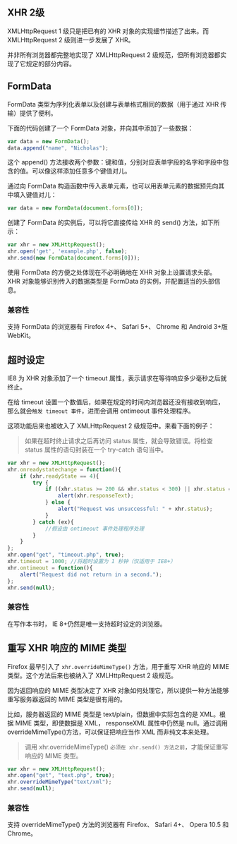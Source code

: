 ## XHR 2级

XMLHttpRequest 1 级只是把已有的 XHR 对象的实现细节描述了出来。而 XMLHttpRequest 2 级则进一步发展了 XHR。

并非所有浏览器都完整地实现了 XMLHttpRequest 2 级规范，但所有浏览器都实现了它规定的部分内容。

## FormData

FormData 类型为序列化表单以及创建与表单格式相同的数据（用于通过 XHR 传输）提供了便利。

下面的代码创建了一个 FormData 对象，并向其中添加了一些数据：

```js
var data = new FormData();
data.append("name", "Nicholas");
```

这个 append() 方法接收两个参数：键和值，分别对应表单字段的名字和字段中包含的值。可以像这样添加任意多个键值对儿。

通过向 FormData 构造函数中传入表单元素，也可以用表单元素的数据预先向其中填入键值对儿：

```js
var data = new FormData(document.forms[0]);
```

创建了 FormData 的实例后，可以将它直接传给 XHR 的 send() 方法，如下所示：

```js
var xhr = new XMLHttpRequest();
xhr.open('get', 'example.php', false);
xhr.send(new FormData(document.forms[0]));
```

使用 FormData 的方便之处体现在不必明确地在 XHR 对象上设置请求头部。 XHR 对象能够识别传入的数据类型是 FormData 的实例，并配置适当的头部信息。

### 兼容性

支持 FormData 的浏览器有 Firefox 4+、 Safari 5+、 Chrome 和 Android 3+版 WebKit。

## 超时设定

IE8 为 XHR 对象添加了一个 timeout 属性，表示请求在等待响应多少毫秒之后就终止。

在给 timeout 设置一个数值后，如果在规定的时间内浏览器还没有接收到响应，那么就会`触发 timeout 事件`，进而会调用 ontimeout 事件处理程序。

这项功能后来也被收入了 XMLHttpRequest 2 级规范中。来看下面的例子：

> 如果在超时终止请求之后再访问 status 属性，就会导致错误。将检查 status 属性的语句封装在一个 try-catch 语句当中。

```js
var xhr = new XMLHttpRequest();
xhr.onreadystatechange = function(){
    if (xhr.readyState == 4){
        try {
            if ((xhr.status >= 200 && xhr.status < 300) || xhr.status == 304){
                alert(xhr.responseText);
            } else {
                alert("Request was unsuccessful: " + xhr.status);
            }
        } catch (ex){
            //假设由 ontimeout 事件处理程序处理
        }
    }
};
xhr.open("get", "timeout.php", true);
xhr.timeout = 1000; //将超时设置为 1 秒钟（仅适用于 IE8+）
xhr.ontimeout = function(){
    alert("Request did not return in a second.");
};
xhr.send(null);
```

### 兼容性

在写作本书时， IE 8+仍然是唯一支持超时设定的浏览器。

## 重写 XHR 响应的 MIME 类型

Firefox 最早引入了 `xhr.overrideMimeType()` 方法，用于重写 XHR 响应的 MIME 类型。这个方法后来也被纳入了 XMLHttpRequest 2 级规范。

因为返回响应的 MIME 类型决定了 XHR 对象如何处理它，所以提供一种方法能够重写服务器返回的 MIME 类型是很有用的。

比如，服务器返回的 MIME 类型是 text/plain，但数据中实际包含的是 XML。根据 MIME 类型，即使数据是 XML， responseXML 属性中仍然是 null。通过调用 overrideMimeType()方法，可以保证把响应当作 XML 而非纯文本来处理。

> 调用 xhr.overrideMimeType() `必须在 xhr.send() 方法之前`，才能保证重写响应的 MIME 类型。

```js
var xhr = new XMLHttpRequest();
xhr.open("get", "text.php", true);
xhr.overrideMimeType("text/xml");
xhr.send(null);
```

### 兼容性

支持 overrideMimeType() 方法的浏览器有 Firefox、 Safari 4+、 Opera 10.5 和 Chrome。

